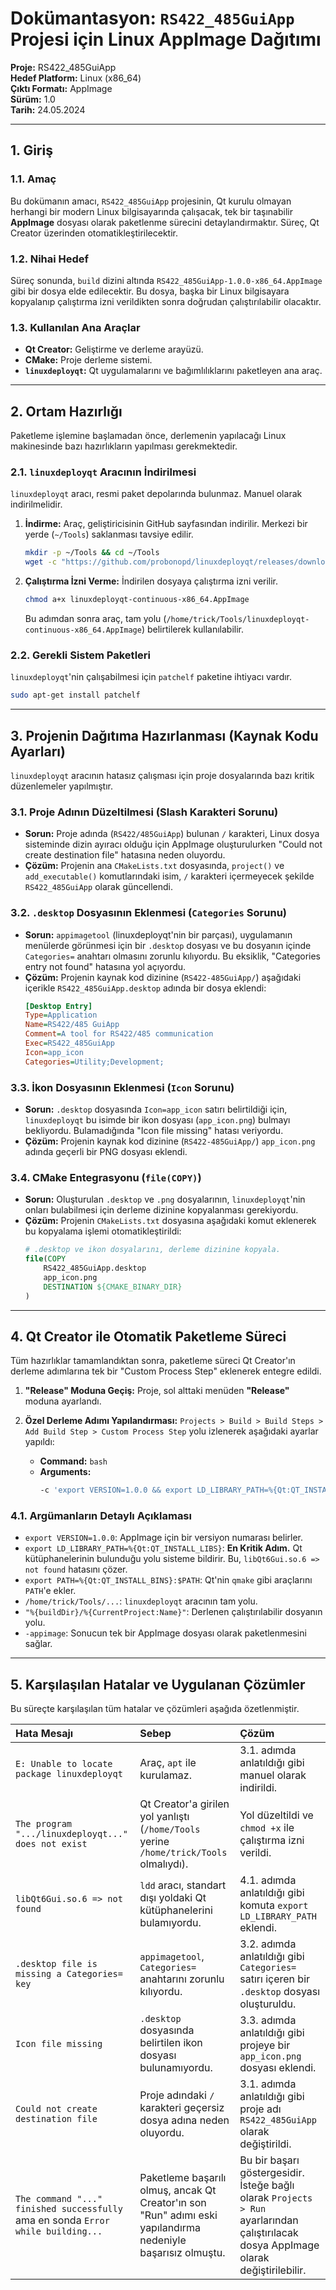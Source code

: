 # Dokümantasyon: `RS422_485GuiApp` Projesi için Linux AppImage Dağıtımı

**Proje:** RS422_485GuiApp  
**Hedef Platform:** Linux (x86_64)  
**Çıktı Formatı:** AppImage  
**Sürüm:** 1.0  
**Tarih:** 24.05.2024

---

## 1. Giriş

### 1.1. Amaç
Bu dokümanın amacı, `RS422_485GuiApp` projesinin, Qt kurulu olmayan herhangi bir modern Linux bilgisayarında çalışacak, tek bir taşınabilir **AppImage** dosyası olarak paketlenme sürecini detaylandırmaktır. Süreç, Qt Creator üzerinden otomatikleştirilecektir.

### 1.2. Nihai Hedef
Süreç sonunda, `build` dizini altında `RS422_485GuiApp-1.0.0-x86_64.AppImage` gibi bir dosya elde edilecektir. Bu dosya, başka bir Linux bilgisayara kopyalanıp çalıştırma izni verildikten sonra doğrudan çalıştırılabilir olacaktır.

### 1.3. Kullanılan Ana Araçlar
*   **Qt Creator:** Geliştirme ve derleme arayüzü.
*   **CMake:** Proje derleme sistemi.
*   **`linuxdeployqt`:** Qt uygulamalarını ve bağımlılıklarını paketleyen ana araç.

---

## 2. Ortam Hazırlığı

Paketleme işlemine başlamadan önce, derlemenin yapılacağı Linux makinesinde bazı hazırlıkların yapılması gerekmektedir.

### 2.1. `linuxdeployqt` Aracının İndirilmesi
`linuxdeployqt` aracı, resmi paket depolarında bulunmaz. Manuel olarak indirilmelidir.

1.  **İndirme:** Araç, geliştiricisinin GitHub sayfasından indirilir. Merkezi bir yerde (`~/Tools`) saklanması tavsiye edilir.
    ```bash
    mkdir -p ~/Tools && cd ~/Tools
    wget -c "https://github.com/probonopd/linuxdeployqt/releases/download/continuous/linuxdeployqt-continuous-x86_64.AppImage"
    ```

2.  **Çalıştırma İzni Verme:** İndirilen dosyaya çalıştırma izni verilir.
    ```bash
    chmod a+x linuxdeployqt-continuous-x86_64.AppImage
    ```
    Bu adımdan sonra araç, tam yolu (`/home/trick/Tools/linuxdeployqt-continuous-x86_64.AppImage`) belirtilerek kullanılabilir.

### 2.2. Gerekli Sistem Paketleri
`linuxdeployqt`'nin çalışabilmesi için `patchelf` paketine ihtiyacı vardır.
```bash
sudo apt-get install patchelf
```

---

## 3. Projenin Dağıtıma Hazırlanması (Kaynak Kodu Ayarları)

`linuxdeployqt` aracının hatasız çalışması için proje dosyalarında bazı kritik düzenlemeler yapılmıştır.

### 3.1. Proje Adının Düzeltilmesi (Slash Karakteri Sorunu)
*   **Sorun:** Proje adında (`RS422/485GuiApp`) bulunan `/` karakteri, Linux dosya sisteminde dizin ayıracı olduğu için AppImage oluşturulurken "Could not create destination file" hatasına neden oluyordu.
*   **Çözüm:** Projenin ana `CMakeLists.txt` dosyasında, `project()` ve `add_executable()` komutlarındaki isim, `/` karakteri içermeyecek şekilde `RS422_485GuiApp` olarak güncellendi.

### 3.2. `.desktop` Dosyasının Eklenmesi (`Categories` Sorunu)
*   **Sorun:** `appimagetool` (linuxdeployqt'nin bir parçası), uygulamanın menülerde görünmesi için bir `.desktop` dosyası ve bu dosyanın içinde `Categories=` anahtarı olmasını zorunlu kılıyordu. Bu eksiklik, "Categories entry not found" hatasına yol açıyordu.
*   **Çözüm:** Projenin kaynak kod dizinine (`RS422-485GuiApp/`) aşağıdaki içerikle `RS422_485GuiApp.desktop` adında bir dosya eklendi:
    ```ini
    [Desktop Entry]
    Type=Application
    Name=RS422/485 GuiApp
    Comment=A tool for RS422/485 communication
    Exec=RS422_485GuiApp
    Icon=app_icon
    Categories=Utility;Development;
    ```

### 3.3. İkon Dosyasının Eklenmesi (`Icon` Sorunu)
*   **Sorun:** `.desktop` dosyasında `Icon=app_icon` satırı belirtildiği için, `linuxdeployqt` bu isimde bir ikon dosyası (`app_icon.png`) bulmayı bekliyordu. Bulamadığında "Icon file missing" hatası veriyordu.
*   **Çözüm:** Projenin kaynak kod dizinine (`RS422-485GuiApp/`) `app_icon.png` adında geçerli bir PNG dosyası eklendi.

### 3.4. CMake Entegrasyonu (`file(COPY)`)
*   **Sorun:** Oluşturulan `.desktop` ve `.png` dosyalarının, `linuxdeployqt`'nin onları bulabilmesi için derleme dizinine kopyalanması gerekiyordu.
*   **Çözüm:** Projenin `CMakeLists.txt` dosyasına aşağıdaki komut eklenerek bu kopyalama işlemi otomatikleştirildi:
    ```cmake
    # .desktop ve ikon dosyalarını, derleme dizinine kopyala.
    file(COPY 
        RS422_485GuiApp.desktop 
        app_icon.png 
        DESTINATION ${CMAKE_BINARY_DIR}
    )
    ```

---

## 4. Qt Creator ile Otomatik Paketleme Süreci

Tüm hazırlıklar tamamlandıktan sonra, paketleme süreci Qt Creator'ın derleme adımlarına tek bir "Custom Process Step" eklenerek entegre edildi.

1.  **"Release" Moduna Geçiş:** Proje, sol alttaki menüden **"Release"** moduna ayarlandı.
2.  **Özel Derleme Adımı Yapılandırması:** `Projects > Build > Build Steps > Add Build Step > Custom Process Step` yolu izlenerek aşağıdaki ayarlar yapıldı:

    *   **Command:** `bash`
    *   **Arguments:**
        ```bash
        -c 'export VERSION=1.0.0 && export LD_LIBRARY_PATH=%{Qt:QT_INSTALL_LIBS} && export PATH=%{Qt:QT_INSTALL_BINS}:$PATH && /home/trick/Tools/linuxdeployqt-continuous-x86_64.AppImage "%{buildDir}/%{CurrentProject:Name}" -appimage'
        ```

### 4.1. Argümanların Detaylı Açıklaması
*   `export VERSION=1.0.0`: AppImage için bir versiyon numarası belirler.
*   `export LD_LIBRARY_PATH=%{Qt:QT_INSTALL_LIBS}`: **En Kritik Adım.** Qt kütüphanelerinin bulunduğu yolu sisteme bildirir. Bu, `libQt6Gui.so.6 => not found` hatasını çözer.
*   `export PATH=%{Qt:QT_INSTALL_BINS}:$PATH`: Qt'nin `qmake` gibi araçlarını `PATH`'e ekler.
*   `/home/trick/Tools/...`: `linuxdeployqt` aracının tam yolu.
*   `"%{buildDir}/%{CurrentProject:Name}"`: Derlenen çalıştırılabilir dosyanın yolu.
*   `-appimage`: Sonucun tek bir AppImage dosyası olarak paketlenmesini sağlar.

---

## 5. Karşılaşılan Hatalar ve Uygulanan Çözümler

Bu süreçte karşılaşılan tüm hatalar ve çözümleri aşağıda özetlenmiştir.

| Hata Mesajı | Sebep | Çözüm |
| :--- | :--- | :--- |
| `E: Unable to locate package linuxdeployqt` | Araç, `apt` ile kurulamaz. | 3.1. adımda anlatıldığı gibi manuel olarak indirildi. |
| `The program ".../linuxdeployqt..." does not exist` | Qt Creator'a girilen yol yanlıştı (`/home/Tools` yerine `/home/trick/Tools` olmalıydı). | Yol düzeltildi ve `chmod +x` ile çalıştırma izni verildi. |
| `libQt6Gui.so.6 => not found` | `ldd` aracı, standart dışı yoldaki Qt kütüphanelerini bulamıyordu. | 4.1. adımda anlatıldığı gibi komuta `export LD_LIBRARY_PATH` eklendi. |
| `.desktop file is missing a Categories= key` | `appimagetool`, `Categories=` anahtarını zorunlu kılıyordu. | 3.2. adımda anlatıldığı gibi `Categories=` satırı içeren bir `.desktop` dosyası oluşturuldu. |
| `Icon file missing` | `.desktop` dosyasında belirtilen ikon dosyası bulunamıyordu. | 3.3. adımda anlatıldığı gibi projeye bir `app_icon.png` dosyası eklendi. |
| `Could not create destination file` | Proje adındaki `/` karakteri geçersiz dosya adına neden oluyordu. | 3.1. adımda anlatıldığı gibi proje adı `RS422_485GuiApp` olarak değiştirildi. |
| `The command "..." finished successfully` ama en sonda `Error while building...` | Paketleme başarılı olmuş, ancak Qt Creator'ın son "Run" adımı eski yapılandırma nedeniyle başarısız olmuştu. | Bu bir başarı göstergesidir. İsteğe bağlı olarak `Projects > Run` ayarlarından çalıştırılacak dosya AppImage olarak değiştirilebilir. |